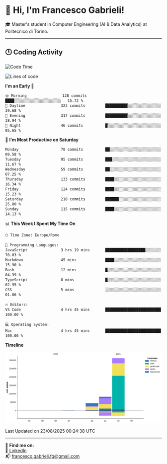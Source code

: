 # 👋 Hi, I'm Francesco Gabrieli!

🎓 Master's student in Computer Engineering (AI & Data Analytics) at Politecnico di Torino.  

---

## 🕒 Coding Activity

<!--START_SECTION:waka-->
![Code Time](http://img.shields.io/badge/Code%20Time-124%20hrs%2048%20mins-blue)

![Lines of code](https://img.shields.io/badge/From%20Hello%20World%20I%27ve%20Written-436.0%20thousand%20lines%20of%20code-blue)

**I'm an Early 🐤** 

```text
🌞 Morning                128 commits         ████░░░░░░░░░░░░░░░░░░░░░   15.72 % 
🌆 Daytime                323 commits         ██████████░░░░░░░░░░░░░░░   39.68 % 
🌃 Evening                317 commits         ██████████░░░░░░░░░░░░░░░   38.94 % 
🌙 Night                  46 commits          █░░░░░░░░░░░░░░░░░░░░░░░░   05.65 % 
```
📅 **I'm Most Productive on Saturday** 

```text
Monday                   78 commits          ██░░░░░░░░░░░░░░░░░░░░░░░   09.58 % 
Tuesday                  95 commits          ███░░░░░░░░░░░░░░░░░░░░░░   11.67 % 
Wednesday                59 commits          ██░░░░░░░░░░░░░░░░░░░░░░░   07.25 % 
Thursday                 133 commits         ████░░░░░░░░░░░░░░░░░░░░░   16.34 % 
Friday                   124 commits         ████░░░░░░░░░░░░░░░░░░░░░   15.23 % 
Saturday                 210 commits         ██████░░░░░░░░░░░░░░░░░░░   25.80 % 
Sunday                   115 commits         ████░░░░░░░░░░░░░░░░░░░░░   14.13 % 
```


📊 **This Week I Spent My Time On** 

```text
🕑︎ Time Zone: Europe/Rome

💬 Programming Languages: 
JavaScript               3 hrs 19 mins       ██████████████████░░░░░░░   70.03 % 
Markdown                 45 mins             ████░░░░░░░░░░░░░░░░░░░░░   15.90 % 
Bash                     12 mins             █░░░░░░░░░░░░░░░░░░░░░░░░   04.39 % 
TypeScript               8 mins              █░░░░░░░░░░░░░░░░░░░░░░░░   02.95 % 
CSS                      5 mins              ░░░░░░░░░░░░░░░░░░░░░░░░░   01.86 % 

🔥 Editors: 
VS Code                  4 hrs 45 mins       █████████████████████████   100.00 % 

💻 Operating System: 
Mac                      4 hrs 45 mins       █████████████████████████   100.00 % 
```

**Timeline**

![Lines of Code chart](https://raw.githubusercontent.com/francescogabrieli/francescogabrieli/main/assets/bar_graph.png)


 Last Updated on 23/08/2025 00:24:38 UTC
<!--END_SECTION:waka-->


---



🔗 **Find me on:**  
💼 [LinkedIn](https://www.linkedin.com/in/francesco-gabrieli)  
📬 francesco.gabrieli.fg@gmail.com  



